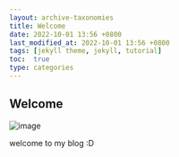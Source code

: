 ```yaml
---
layout: archive-taxonomies
title: Welcome
date: 2022-10-01 13:56 +0800
last_modified_at: 2022-10-01 13:56 +0800
tags: [jekyll theme, jekyll, tutorial]
toc:  true
type: categories
---
```


## Welcome

![image](https://user-images.githubusercontent.com/90083517/171790655-819f15d8-1f4f-4a5a-b5c3-4cb4aca9e7e9.png)

welcome to my blog :D